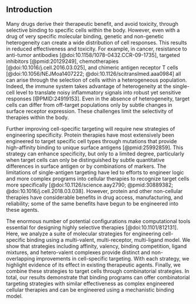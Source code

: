 ## Introduction

<!-- Targeting specific cell populations is a universal challenge in protein therapies. -->

Many drugs derive their therapeutic benefit, and avoid toxicity, through selective binding to specific cells within the body. However, even with a drug of very specific molecular binding, genetic and non-genetic heterogeneity can create a wide distribution of cell responses. This results in reduced effectiveness and toxicity. For example, in cancer, resistance to anti-tumor antibodies [@doi:10.1158/1078-0432.CCR-09-1735], targeted inhibitors [@pmid:20129249], chemotherapies [@doi:10.1016/j.cell.2016.03.025], and chimeric antigen receptor T cells [@doi:10.1056/NEJMoa1407222; @doi:10.1126/scitranslmed.aaa0984] all can arise through the selection of cells within a heterogeneous population. Indeed, the immune system takes advantage of heterogeneity at the single-cell level to translate noisy inflammatory signals into robust yet sensitive responses [@PMID:24919153]. Even in the absence of heterogeneity, target cells can differ from off-target populations only by subtle changes in surface receptor expression. These challenges limit the selectivity of therapies within the body.

<!-- Need alternative strategies for engineering specificity. -->

Further improving cell-specific targeting will require new strategies of engineering specificity. Protein therapies have most extensively been engineered to target specific cell types through mutations that provide high-affinity binding to unique surface antigens [@pmid:25992859]. This strategy can enhance specificity, but only to a limited degree, particularly when target cells can only be distinguished by subtle quantitative differences in surface antigen or by combinations of markers. The limitations of single-antigen targeting have led to efforts to engineer logic and more complex programs into cellular therapies to recognize target cells more specifically [@doi:10.1126/science.aay2790; @pmid:30889382; @doi:10.1016/j.cell.2018.03.038]. However, protein and other non-cellular therapies have considerable benefits in drug access, manufacturing, and reliability; some of the same benefits have begun to be engineered into these agents.

<!-- We need computational models to make sense of this. -->
The enormous number of potential configurations make computational tools essential for designing highly selective therapies [@doi:10.1101/812131]. Here, we analyze a suite of molecular strategies for engineering cell-specific binding using a multi-valent, multi-receptor, multi-ligand model. We show that strategies including affinity, valency, binding competition, ligand mixtures, and hetero-valent complexes provide distinct and non-overlapping improvements in cell-specific targeting. With each strategy, we highlight evidence of its effect in existing therapeutic agents. Finally, we combine these strategies to target cells through combinatorial strategies. In total, our results demonstrate that binding programs can offer combinatorial targeting strategies with similar effectiveness as complex engineered cellular therapies and can be engineered using a mechanistic binding model.
